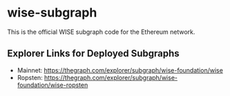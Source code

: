 # wise-subgraph

This is the official WISE subgraph code for the Ethereum network.

## Explorer Links for Deployed Subgraphs

- Mainnet:  https://thegraph.com/explorer/subgraph/wise-foundation/wise
- Ropsten:  https://thegraph.com/explorer/subgraph/wise-foundation/wise-ropsten
